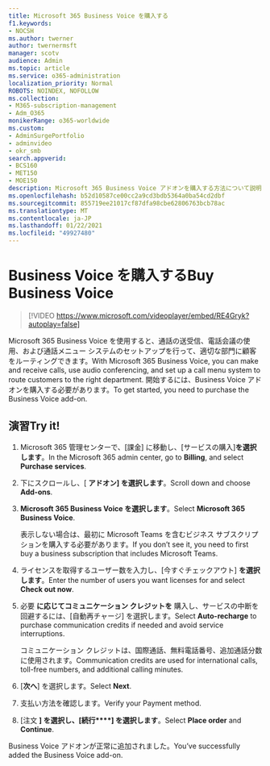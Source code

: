 ```yaml
---
title: Microsoft 365 Business Voice を購入する
f1.keywords:
- NOCSH
ms.author: twerner
author: twernermsft
manager: scotv
audience: Admin
ms.topic: article
ms.service: o365-administration
localization_priority: Normal
ROBOTS: NOINDEX, NOFOLLOW
ms.collection:
- M365-subscription-management
- Adm_O365
monikerRange: o365-worldwide
ms.custom:
- AdminSurgePortfolio
- adminvideo
- okr_smb
search.appverid:
- BCS160
- MET150
- MOE150
description: Microsoft 365 Business Voice アドオンを購入する方法について説明します。
ms.openlocfilehash: b52d10587ce00cc2a9cd3bdb5364a0ba54cd2dbf
ms.sourcegitcommit: 855719ee21017cf87dfa98cbe62806763bcb78ac
ms.translationtype: MT
ms.contentlocale: ja-JP
ms.lasthandoff: 01/22/2021
ms.locfileid: "49927480"
---
```

# <a name="buy-business-voice"></a><span data-ttu-id="561e4-103">Business Voice を購入する</span><span class="sxs-lookup"><span data-stu-id="561e4-103">Buy Business Voice</span></span>

> [!VIDEO https://www.microsoft.com/videoplayer/embed/RE4Gryk?autoplay=false]

<span data-ttu-id="561e4-104">Microsoft 365 Business Voice を使用すると、通話の送受信、電話会議の使用、および通話メニュー システムのセットアップを行って、適切な部門に顧客をルーティングできます。</span><span class="sxs-lookup"><span data-stu-id="561e4-104">With Microsoft 365 Business Voice, you can make and receive calls, use audio conferencing, and set up a call menu system to route customers to the right department.</span></span> <span data-ttu-id="561e4-105">開始するには、Business Voice アドオンを購入する必要があります。</span><span class="sxs-lookup"><span data-stu-id="561e4-105">To get started, you need to purchase the Business Voice add-on.</span></span>

## <a name="try-it"></a><span data-ttu-id="561e4-106">演習</span><span class="sxs-lookup"><span data-stu-id="561e4-106">Try it!</span></span>

1. <span data-ttu-id="561e4-107">Microsoft 365 管理センターで、[課金] に移動し、[サービスの購入]**を選択します**。</span><span class="sxs-lookup"><span data-stu-id="561e4-107">In the Microsoft 365 admin center, go to **Billing**, and select **Purchase services**.</span></span>
1. <span data-ttu-id="561e4-108">下にスクロールし、[ **アドオン] を選択します**。</span><span class="sxs-lookup"><span data-stu-id="561e4-108">Scroll down and choose **Add-ons**.</span></span> 
1. <span data-ttu-id="561e4-109">**Microsoft 365 Business Voice を選択します**。</span><span class="sxs-lookup"><span data-stu-id="561e4-109">Select **Microsoft 365 Business Voice**.</span></span>

    <span data-ttu-id="561e4-110">表示しない場合は、最初に Microsoft Teams を含むビジネス サブスクリプションを購入する必要があります。</span><span class="sxs-lookup"><span data-stu-id="561e4-110">If you don’t see it, you need to first buy a business subscription that includes Microsoft Teams.</span></span>
1. <span data-ttu-id="561e4-111">ライセンスを取得するユーザー数を入力し、[今すぐチェックアウト] **を選択します**。</span><span class="sxs-lookup"><span data-stu-id="561e4-111">Enter the number of users you want licenses for and select **Check out now**.</span></span>
1. <span data-ttu-id="561e4-112">必要 **に応じてコミュニケーション クレジットを** 購入し、サービスの中断を回避するには、[自動再チャージ] を選択します。</span><span class="sxs-lookup"><span data-stu-id="561e4-112">Select **Auto-recharge** to purchase communication credits if needed and avoid service interruptions.</span></span>

    <span data-ttu-id="561e4-113">コミュニケーション クレジットは、国際通話、無料電話番号、追加通話分数に使用されます。</span><span class="sxs-lookup"><span data-stu-id="561e4-113">Communication credits are used for international calls, toll-free numbers, and additional calling minutes.</span></span>
1. <span data-ttu-id="561e4-114">[**次へ**] を選択します。</span><span class="sxs-lookup"><span data-stu-id="561e4-114">Select **Next**.</span></span>
1. <span data-ttu-id="561e4-115">支払い方法を確認します。</span><span class="sxs-lookup"><span data-stu-id="561e4-115">Verify your Payment method.</span></span>
1. <span data-ttu-id="561e4-116">[注文 **] を選択し、[続行\*\*\*\*] を選択します**。</span><span class="sxs-lookup"><span data-stu-id="561e4-116">Select **Place order** and **Continue**.</span></span>

<span data-ttu-id="561e4-117">Business Voice アドオンが正常に追加されました。</span><span class="sxs-lookup"><span data-stu-id="561e4-117">You’ve successfully added the Business Voice add-on.</span></span>